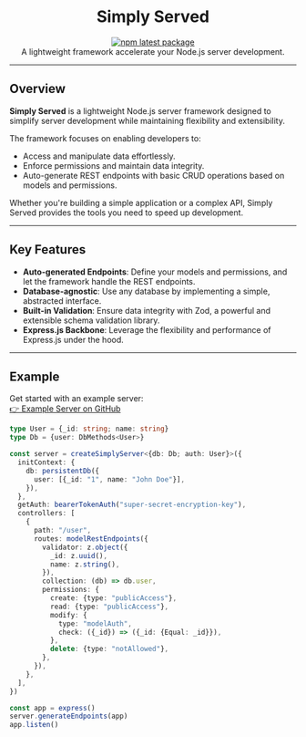 <h1 align="center">Simply Served</h1>

<div align="center">

[![npm latest package](https://img.shields.io/npm/v/simply-served/latest.svg)](https://www.npmjs.com/package/simply-served)  
A lightweight framework accelerate your Node.js server development.

</div>

---

## Overview

**Simply Served** is a lightweight Node.js server framework designed to simplify server development while maintaining flexibility and extensibility.

The framework focuses on enabling developers to:

- Access and manipulate data effortlessly.
- Enforce permissions and maintain data integrity.
- Auto-generate REST endpoints with basic CRUD operations based on models and permissions.

Whether you're building a simple application or a complex API, Simply Served provides the tools you need to speed up development.

---

## Key Features

- **Auto-generated Endpoints**: Define your models and permissions, and let the framework handle the REST endpoints.
- **Database-agnostic**: Use any database by implementing a simple, abstracted interface.
- **Built-in Validation**: Ensure data integrity with Zod, a powerful and extensible schema validation library.
- **Express.js Backbone**: Leverage the flexibility and performance of Express.js under the hood.

---

## Example

Get started with an example server:  
[👉 Example Server on GitHub](https://github.com/WesleyEdwards/simply-served-example)

```typescript
type User = {_id: string; name: string}
type Db = {user: DbMethods<User>}

const server = createSimplyServer<{db: Db; auth: User}>({
  initContext: {
    db: persistentDb({
      user: [{_id: "1", name: "John Doe"}],
    }),
  },
  getAuth: bearerTokenAuth("super-secret-encryption-key"),
  controllers: [
    {
      path: "/user",
      routes: modelRestEndpoints({
        validator: z.object({
          _id: z.uuid(),
          name: z.string(),
        }),
        collection: (db) => db.user,
        permissions: {
          create: {type: "publicAccess"},
          read: {type: "publicAccess"},
          modify: {
            type: "modelAuth",
            check: ({_id}) => ({_id: {Equal: _id}}),
          },
          delete: {type: "notAllowed"},
        },
      }),
    },
  ],
})

const app = express()
server.generateEndpoints(app)
app.listen()
```
